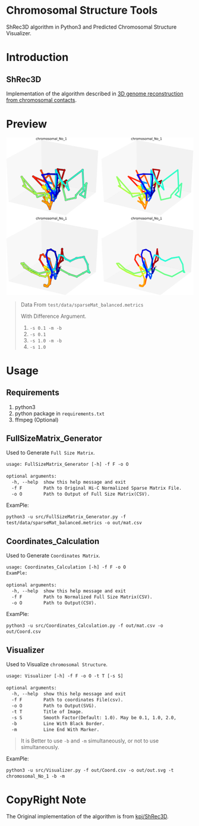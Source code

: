 # Chromosomal Structure Tools
ShRec3D algorithm in Python3 and Predicted Chromosomal Structure Visualizer.
# Introduction
## ShRec3D

Implementation of the algorithm described in [3D genome reconstruction from chromosomal contacts](http://www.nature.com/nmeth/journal/v11/n11/full/nmeth.3104.html).

# Preview
![](assets/preview.svg)
> Data From `test/data/sparseMat_balanced.metrics`
> 
> With Difference Argument.
> 1. `-s 0.1 -m -b`
> 2. `-s 0.1`
> 3. `-s 1.0 -m -b`
> 4. `-s 1.0`

# Usage
## Requirements
1. python3
2. python package in `requirements.txt`
3. ffmpeg (Optional)

## FullSizeMatrix_Generator
Used to Generate `Full Size Matrix`.
```
usage: FullSizeMatrix_Generator [-h] -f F -o O

optional arguments:
  -h, --help  show this help message and exit
  -f F        Path to Original Hi-C Normalized Sparse Matrix File.
  -o O        Path to Output of Full Size Matrix(CSV).
```

ExamPle: 
```shell
python3 -u src/FullSizeMatrix_Generator.py -f test/data/sparseMat_balanced.metrics -o out/mat.csv
```

## Coordinates_Calculation
Used to Generate `Coordinates Matrix`.

```
usage: Coordinates_Calculation [-h] -f F -o O
ExamPle: 

optional arguments:
  -h, --help  show this help message and exit
  -f F        Path to Normalized Full Size Matrix(CSV).
  -o O        Path to Output(CSV).
```

ExamPle: 
```shell
python3 -u src/Coordinates_Calculation.py -f out/mat.csv -o out/Coord.csv
```

## Visualizer
Used to Visualize `chromosomal Structure`.

```
usage: Visualizer [-h] -f F -o O -t T [-s S]

optional arguments:
  -h, --help  show this help message and exit
  -f F        Path to coordinates File(csv).
  -o O        Path to Output(SVG).
  -t T        Title of Image.
  -s S        Smooth Factor(Default: 1.0). May be 0.1, 1.0, 2.0,
  -b          Line With Black Border.
  -m          Line End With Marker.
```

> It is Better to use `-b` and `-m` simultaneously, or not to use simultaneously.

ExamPle: 
```shell
python3 -u src/Visualizer.py -f out/Coord.csv -o out/out.svg -t chromosomal_No_1 -b -m
```

# CopyRight Note
The Original implementation of the algorithm is from [kpj/ShRec3D](https://github.com/kpj/ShRec3D.git).
